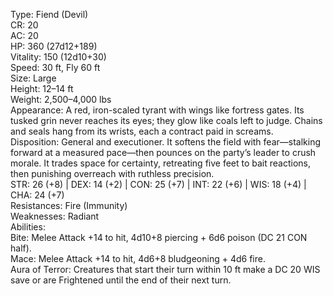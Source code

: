 Type: Fiend (Devil)  
CR: 20  
AC: 20  
HP: 360 (27d12+189)  
Vitality: 150 (12d10+30)  
Speed: 30 ft, Fly 60 ft  
Size: Large  
Height: 12–14 ft  
Weight: 2,500–4,000 lbs  
Appearance: A red, iron-scaled tyrant with wings like fortress gates. Its tusked grin never reaches its eyes; they glow like coals left to judge. Chains and seals hang from its wrists, each a contract paid in screams.  
Disposition: General and executioner. It softens the field with fear—stalking forward at a measured pace—then pounces on the party’s leader to crush morale. It trades space for certainty, retreating five feet to bait reactions, then punishing overreach with ruthless precision.  
STR: 26 (+8) | DEX: 14 (+2) | CON: 25 (+7) | INT: 22 (+6) | WIS: 18 (+4) | CHA: 24 (+7)  
Resistances: Fire (Immunity)  
Weaknesses: Radiant  
Abilities:  
Bite: Melee Attack +14 to hit, 4d10+8 piercing + 6d6 poison (DC 21 CON half).  
Mace: Melee Attack +14 to hit, 4d6+8 bludgeoning + 4d6 fire.  
Aura of Terror: Creatures that start their turn within 10 ft make a DC 20 WIS save or are Frightened until the end of their next turn.
